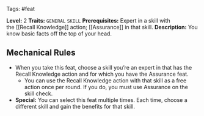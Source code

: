 Tags: #feat 

**Level:** 2
**Traits:** `GENERAL` `SKILL` 
**Prerequisites:** Expert in a skill with the [[Recall Knowledge]] action; [[Assurance]] in that skill.
**Description:** You know basic facts off the top of your head.
## Mechanical Rules

- When you take this feat, choose a skill you’re an expert in that has the Recall Knowledge action and for which you have the Assurance feat.
	- You can use the Recall Knowledge action with that skill as a free action once per round. If you do, you must use Assurance on the skill check.
- **Special:** You can select this feat multiple times. Each time, choose a different skill and gain the benefits for that skill.
